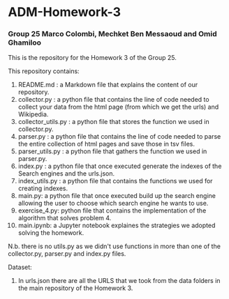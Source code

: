 # ADM-Homework-3
### Group 25 Marco Colombi, Mechket Ben Messaoud and Omid Ghamiloo

This is the repository for the Homework 3 of the Group 25.

This repository contains:
1. README.md : a Markdown file that explains the content of our repository.
2. collector.py : a python file that contains the line of code needed to collect your data from the html page (from which we get the urls) and Wikipedia.
3. collector_utils.py : a python file that stores the function we used in collector.py.
4. parser.py : a python file that contains the line of code needed to parse the entire collection of html pages and save those in tsv files.
5. parser_utils.py : a python file that gathers the function we used in parser.py.
6. index.py : a python file that once executed generate the indexes of the Search engines and the urls.json.
7. index_utils.py : a python file that contains the functions we used for creating indexes.
8. main.py: a python file that once executed build up the search engine allowing the user to choose which search engine he wants to use.
9. exercise_4.py: python file that contains the implementation of the algorithm that solves problem 4.
10. main.ipynb: a Jupyter notebook explaines the strategies we adopted solving the homework.

N.b. there is no utils.py as we didn't use functions in more than one of the collector.py, parser.py and index.py files.


Dataset:
1. In urls.json there are all the URLS that we took from the data folders in the main repository of the Homework 3.
